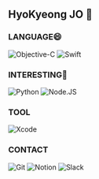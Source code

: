 <!--
**hogang1223/hogang1223** is a ✨ _special_ ✨ repository because its `README.md` (this file) appears on your GitHub profile.

Here are some ideas to get you started:

- 🔭 I’m currently working on ...
- 🌱 I’m currently learning ...
- 👯 I’m looking to collaborate on ...
- 🤔 I’m looking for help with ...
- 💬 Ask me about ...
- 📫 How to reach me: ...
- 😄 Pronouns: ...
- ⚡ Fun fact: ...
-->
## HyoKyeong JO 👋

### LANGUAGE😄
![Objective-C](https://img.shields.io/badge/-ObjectiveC-yellow?style=flat-square&logo=objective-c&logoColor=white)
![Swift](https://img.shields.io/badge/-Swift-red?style=flat-square&logo=swift&logoColor=white)


### INTERESTING🌱
![Python](https://img.shields.io/badge/-Python-yellowgreen?style=flat-square&logo=Python&logoColor=black)
![Node.JS](https://img.shields.io/badge/-Nodejs-yellow?style=flat-square&logo=nodejs&logoColor=black)


### TOOL
![Xcode](https://img.shields.io/badge/-Xcode-6699FF?style=flat-square&logo=Xcode&logoColor=white)


### CONTACT
![Git](https://img.shields.io/badge/-GitHub-990099?style=flat-square&logo=GitHub&logoColor=white)
![Notion](https://img.shields.io/badge/-Notion-black?style=flat-square&logo=Notion&logoColor=white)
![Slack](https://img.shields.io/badge/-Slack-CC9900?style=flat-square&logo=slack&logoColor=white)

